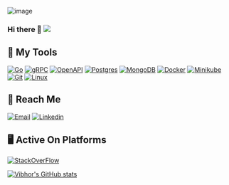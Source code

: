 ![image](https://user-images.githubusercontent.com/22407855/129513608-2fecfd92-5e7d-4c3e-af84-25a1ca9a0149.png)


### Hi there 👋 ![](https://komarev.com/ghpvc/?username=vibhordubey333&label=PROFILEVIEWS&style=plastic&color=de2910)

<!--
**vibhordubey333/vibhordubey333** is a ✨ _special_ ✨ repository because its `README.md` (this file) appears on your GitHub profile.
-->

## :toolbox: My Tools

<a href="https://golangbot.com/"> ![Go](https://img.shields.io/badge/Go-CB3837?style=for-the-badge&logo=Go&logoColor=white)</a>
<a href="https://grpc.io/docs/"> ![gRPC](https://img.shields.io/badge/gRPC-fcdc00?style=for-the-badge&logo=grpc&logoColor=black)</a>
<a href="https://swagger.io/specification/"> ![OpenAPI](https://img.shields.io/badge/OpenAPI-F17726?style=for-the-badge&logo=openapi&logoColor=white)</a>
<a href="https://www.postgresqltutorial.com/"> ![Postgres](https://img.shields.io/badge/postgres-CB3837?style=for-the-badge&logo=postgres&logoColor=pink)</a>
<a href="https://www.mongodb.com/docs/"> ![MongoDB](https://img.shields.io/badge/MongoDB-777BB4?style=for-the-badge&logo=mongodb&logoColor=darkblue)</a>
<a href="https://docker-docs.netlify.app/get-started/"> ![Docker](https://img.shields.io/badge/Docker-lightgreen?style=for-the-badge&logo=docker&logoColor=darkgreen)</a>
<a href="https://docker-docs.netlify.app/get-started/"> ![Minikube](https://img.shields.io/badge/Kubernetes-blue?style=for-the-badge&logo=docker&logoColor=yellow)</a>
<a href="https://git-scm.com/"> ![Git](https://img.shields.io/badge/Git-F05032?style=for-the-badge&logo=git&logoColor=white)</a>
<a href="https://www.linux.org/"> ![Linux](https://img.shields.io/badge/Linux-white?style=for-the-badge&logo=linux&logoColor=black)</a>

## :incoming_envelope: Reach Me

<a href="mailto:vibhordubey333@gmail.com"> ![Email](https://img.shields.io/badge/Email-red?style=for-the-badge&logo=gmail&logoColor=white)</a>
<a href="https://www.linkedin.com/in/vibhordubey333"> ![Linkedin](https://img.shields.io/badge/LinkedIn-0077B5?style=for-the-badge&logo=linkedin&logoColor=white)</a>

## :desktop_computer: Active On Platforms
<a href="https://stackoverflow.com/users/3649496/infinitelearner"> ![StackOverFlow](https://img.shields.io/badge/StackOverFlow-303030?style=for-the-badge&logo=stackoverflow&logoColor=white)</a>


[![Vibhor's GitHub stats](https://github-readme-stats.vercel.app/api?username=vibhordubey333&show_icons=true&theme=radical)](https://github.com/vibhordubey333/github-readme-stats)

